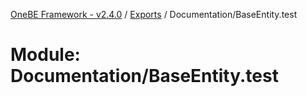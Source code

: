 [OneBE Framework - v2.4.0](../README.md) / [Exports](../modules.md) / Documentation/BaseEntity.test

# Module: Documentation/BaseEntity.test
